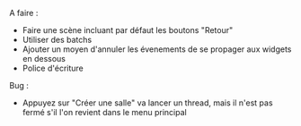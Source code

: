 A faire :  
- Faire une scène incluant par défaut les boutons "Retour"
- Utiliser des batchs
- Ajouter un moyen d'annuler les évenements de se propager aux widgets en dessous
- Police d'écriture

Bug : 
- Appuyez sur "Créer une salle" va lancer un thread, mais il n'est pas fermé s'il l'on revient dans
le menu principal